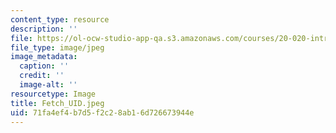 ```yaml
---
content_type: resource
description: ''
file: https://ol-ocw-studio-app-qa.s3.amazonaws.com/courses/20-020-introduction-to-biological-engineering-design-spring-2009/71fa4ef4b7d5f2c28ab16d726673944e_Fetch_UID.jpeg
file_type: image/jpeg
image_metadata:
  caption: ''
  credit: ''
  image-alt: ''
resourcetype: Image
title: Fetch_UID.jpeg
uid: 71fa4ef4-b7d5-f2c2-8ab1-6d726673944e
---
```

